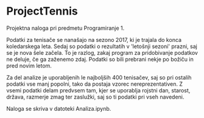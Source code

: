 # ProjectTennis
Projektna naloga pri predmetu Programiranje 1.

Podatki za tenisače se nanašajo na sezono 2017, ki je trajala do konca koledarskega leta. Sedaj so podatki o rezultatih v 'letošnji sezoni' prazni, saj se je nova šele začela. To je razlog, zakaj program za pridobivanje podatkov ne deluje, če ga zaženemo zdaj.
Podatki so bili prebrani nekje po božiču in pred novim letom.

Za del analize je uporabljenih le najboljših 400 tenisačev, saj so pri ostalih podatki vse manj popolni, tako da postaja vzorec nereprezentativen. Z vsemi podatki delam predvsem tam, kjer se uporablja rojstni dan, starost, država, razmerje zmag ter zaslužki, saj so ti podatki pri vseh navedeni.

Naloga se skriva v datoteki Analiza.ipynb.

